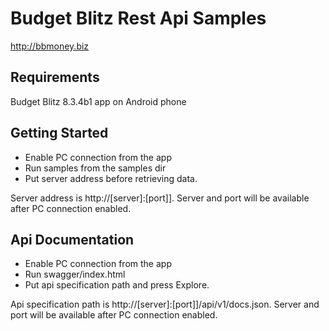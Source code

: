 # Budget Blitz Rest Api Samples

http://bbmoney.biz

## Requirements

Budget Blitz 8.3.4b1 app on Android phone

## Getting Started

- Enable PC connection from the app
- Run samples from the samples dir
- Put server address before retrieving data.

Server address is http://[server]:[port]]. Server and port will be available after PC connection enabled.

## Api Documentation

- Enable PC connection from the app
- Run swagger/index.html
- Put api specification path and press Explore.

Api specification path is http://[server]:[port]]/api/v1/docs.json. Server and port will be available after PC connection enabled.

